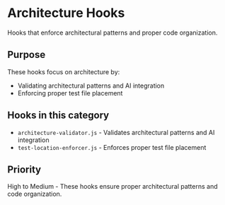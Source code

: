 # Architecture Hooks

Hooks that enforce architectural patterns and proper code organization.

## Purpose

These hooks focus on architecture by:

- Validating architectural patterns and AI integration
- Enforcing proper test file placement

## Hooks in this category

- `architecture-validator.js` - Validates architectural patterns and AI integration
- `test-location-enforcer.js` - Enforces proper test file placement

## Priority

High to Medium - These hooks ensure proper architectural patterns and code organization.
